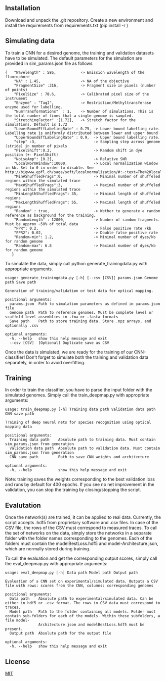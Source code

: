 

## Installation

Download and unpack the .git repository. Create a new environment and install the requirements from requirements.txt (pip install -r )


## Simulating data

To train a CNN for a desired genome, the training and validation datasets have to be simulated. The default parameters for the simulation are provided in sim_params.json file as follows

```
{   "Wavelength" : 586,           -> Emission wavelength of the fluorophore
    "NA" : 1.45,                  -> NA of the objective
    "FragmentSize" :316,          -> Fragment size in pixels (number of points)
    "PixelSize" : 78.6,           -> Calibrated pixel size of the instrument
    "Enzyme" : "TaqI",            -> Restriction/Methyltransferase enzyme used for labelling.   
    "NumTransformations"  : 1,    -> Number of simulations. This is the total number of times that a single genome is sampled.
    "StretchingFactor" :[1.72],   -> Stretch factor for the simulations. Default is 1.72
    "LowerBoundEffLabelingRate" : 0.75, -> Lower bound labelling rate. Labelling rate is uniformly distributed between lower and upper bound 
    "UpperBoundEffLabelingRate" : 0.9,  -> Upper bound labelling rate. 
    "step" :3,                          -> Sampling step across genome (stride) in number of pixels
    "PixelShift":0.2,                   -> Random shift in dye position (+- PixelShift)
    "NoiseAmp": [0.2],                  -> Relative SNR
    "LocalNormWindow":10000,            -> Local normalization window in kb. Set to 0 in order to disable. See http://bigwww.epfl.ch/sage/soft/localnormalization/#:~:text=The%20local%20normalization%20tends%20to,uneven%20illumination%20or%20shading%20artifacts.http://bigwww.epfl.ch/sage/soft/localnormalization/#:~:text=The%20local%20normalization%20tends%20to,uneven%20illumination%20or%20shading%20artifacts. 
    "Min#ShuffledFrags":0,              -> Minimal number of shuffeled regions within the simulated trace
    "Max#ShuffledFrags":3,              -> Maximal number of shuffeled regions within the simulated trace
    "MinLengthShuffledFrags": 35,       -> Minimal length of shuffeled regions
    "MaxLengthShuffledFrags": 55,       -> Maximal length of shuffeled regions
    "Random" : true,                    -> Wether to generate a random reference as background for the training. 
    "RandomLength" : 12000,             -> Number of random fragments. Must be approx ~50% of total data
    "FPR": 0.2,                         -> False positive rate /kb
    "FPR2": 0.02,                       -> Double false positive rate
    "Random-min": 1.2,                  -> Minimal number of dyes/kb for random genome
    "Random-max": 6.8                   -> Maximal number of dyes/kb for random genome
   }    
```
To simulate the data, simply call python generate_trainingdata.py with appropriate arguments. 


```
usage: generate_trainingdata.py [-h] [--csv [CSV]] params.json Genome path Save path

Generation of training/validation or test data for optical mapping.

positional arguments:
  params.json  Path to simulation parameters as defined in params.json file
  Genome path  Path to reference genomes. Must be complete level or scaffold level assemblies in .fna or .fasta formats
  Save path    Path to store training data. Store .npz arrays, and optionally .csv 

optional arguments:
  -h, --help   show this help message and exit
  --csv [CSV]  [Optional] Duplicate save as CSV
```
Once the data is simulated, we are ready for the training of our CNN-classifier! Don't forget to simulate both the training and validation data separately, in order to avoid overfitting.

## Training

In order to train the classifier, you have to parse the input folder with the simulated genomes. Simply call the train_deepmap.py with appropriate arguments:
```
usage: train_deepmap.py [-h] Training data path Validation data path CNN save path

Training of deep neural nets for species recognition using optical mapping data

positional arguments:
  Training data path    Absolute path to training data. Must contain sim_params.json from generation
  Validation data path  Absolute path to validation data. Must contain sim_params.json from generation
  CNN save path         Path to save CNN weights and architecture

optional arguments:
  -h, --help            show this help message and exit
```

Note: training saves the weights corresponding to the best validation loss and runs by default for 400 epochs. If you see no net improvement in the validation, you can stop the training by closing/stopping the script.

## Evalutation

Once the network(s) are trained, it can be applied to real data. Currently, the script accepts .hdf5 from proprietary software and .csv files. In case of the CSV file, the rows of the CSV must correspond to measured traces. To call the set of networks on the data, simply store the networks in a separate folder with the folder names corresponding to the genomes. Each of the folders must contain the modelBestLoss.hdf5 and model-Architecture.json, which are normally stored during training.

To call the evaluation and get the corresponding output scores, simply call the eval_deepmap.py with appropriate arguments:

````
usage: eval_deepmap.py [-h] Data path Model path Output path

Evaluation of a CNN set on experimental/simulated data. Outputs a CSV file with rows: scores from the CNN, columns: corresponding genomes

positional arguments:
  Data path    Absolute path to experimental/simulated data. Can be either in hdf5 or .csv format. The rows in CSV data must correspond to traces.
  Model path   Path to the folder containing all models. Folder must contain sub-folders for each of the models. Within these subfolders, a file model-
               Architecture.json and modelBestLoss.hdf5 must be present.
  Output path  Absolute path for the output file

optional arguments:
  -h, --help   show this help message and exit
````


## License

[MIT](https://choosealicense.com/licenses/mit/)